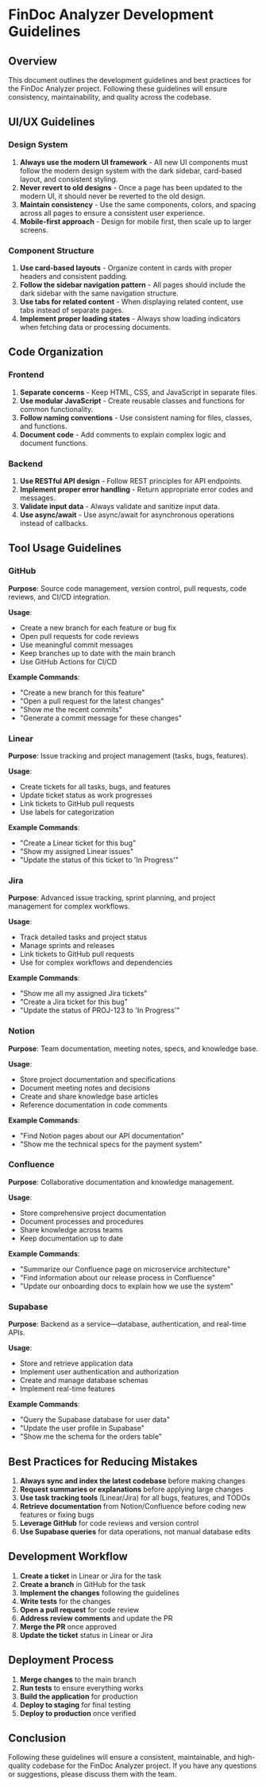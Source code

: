 # FinDoc Analyzer Development Guidelines

## Overview

This document outlines the development guidelines and best practices for the FinDoc Analyzer project. Following these guidelines will ensure consistency, maintainability, and quality across the codebase.

## UI/UX Guidelines

### Design System

1. **Always use the modern UI framework** - All new UI components must follow the modern design system with the dark sidebar, card-based layout, and consistent styling.
2. **Never revert to old designs** - Once a page has been updated to the modern UI, it should never be reverted to the old design.
3. **Maintain consistency** - Use the same components, colors, and spacing across all pages to ensure a consistent user experience.
4. **Mobile-first approach** - Design for mobile first, then scale up to larger screens.

### Component Structure

1. **Use card-based layouts** - Organize content in cards with proper headers and consistent padding.
2. **Follow the sidebar navigation pattern** - All pages should include the dark sidebar with the same navigation structure.
3. **Use tabs for related content** - When displaying related content, use tabs instead of separate pages.
4. **Implement proper loading states** - Always show loading indicators when fetching data or processing documents.

## Code Organization

### Frontend

1. **Separate concerns** - Keep HTML, CSS, and JavaScript in separate files.
2. **Use modular JavaScript** - Create reusable classes and functions for common functionality.
3. **Follow naming conventions** - Use consistent naming for files, classes, and functions.
4. **Document code** - Add comments to explain complex logic and document functions.

### Backend

1. **Use RESTful API design** - Follow REST principles for API endpoints.
2. **Implement proper error handling** - Return appropriate error codes and messages.
3. **Validate input data** - Always validate and sanitize input data.
4. **Use async/await** - Use async/await for asynchronous operations instead of callbacks.

## Tool Usage Guidelines

### GitHub

**Purpose**: Source code management, version control, pull requests, code reviews, and CI/CD integration.

**Usage**:
- Create a new branch for each feature or bug fix
- Open pull requests for code reviews
- Use meaningful commit messages
- Keep branches up to date with the main branch
- Use GitHub Actions for CI/CD

**Example Commands**:
- "Create a new branch for this feature"
- "Open a pull request for the latest changes"
- "Show me the recent commits"
- "Generate a commit message for these changes"

### Linear

**Purpose**: Issue tracking and project management (tasks, bugs, features).

**Usage**:
- Create tickets for all tasks, bugs, and features
- Update ticket status as work progresses
- Link tickets to GitHub pull requests
- Use labels for categorization

**Example Commands**:
- "Create a Linear ticket for this bug"
- "Show my assigned Linear issues"
- "Update the status of this ticket to 'In Progress'"

### Jira

**Purpose**: Advanced issue tracking, sprint planning, and project management for complex workflows.

**Usage**:
- Track detailed tasks and project status
- Manage sprints and releases
- Link tickets to GitHub pull requests
- Use for complex workflows and dependencies

**Example Commands**:
- "Show me all my assigned Jira tickets"
- "Create a Jira ticket for this bug"
- "Update the status of PROJ-123 to 'In Progress'"

### Notion

**Purpose**: Team documentation, meeting notes, specs, and knowledge base.

**Usage**:
- Store project documentation and specifications
- Document meeting notes and decisions
- Create and share knowledge base articles
- Reference documentation in code comments

**Example Commands**:
- "Find Notion pages about our API documentation"
- "Show me the technical specs for the payment system"

### Confluence

**Purpose**: Collaborative documentation and knowledge management.

**Usage**:
- Store comprehensive project documentation
- Document processes and procedures
- Share knowledge across teams
- Keep documentation up to date

**Example Commands**:
- "Summarize our Confluence page on microservice architecture"
- "Find information about our release process in Confluence"
- "Update our onboarding docs to explain how we use the system"

### Supabase

**Purpose**: Backend as a service—database, authentication, and real-time APIs.

**Usage**:
- Store and retrieve application data
- Implement user authentication and authorization
- Create and manage database schemas
- Implement real-time features

**Example Commands**:
- "Query the Supabase database for user data"
- "Update the user profile in Supabase"
- "Show me the schema for the orders table"

## Best Practices for Reducing Mistakes

1. **Always sync and index the latest codebase** before making changes
2. **Request summaries or explanations** before applying large changes
3. **Use task tracking tools** (Linear/Jira) for all bugs, features, and TODOs
4. **Retrieve documentation** from Notion/Confluence before coding new features or fixing bugs
5. **Leverage GitHub** for code reviews and version control
6. **Use Supabase queries** for data operations, not manual database edits

## Development Workflow

1. **Create a ticket** in Linear or Jira for the task
2. **Create a branch** in GitHub for the task
3. **Implement the changes** following the guidelines
4. **Write tests** for the changes
5. **Open a pull request** for code review
6. **Address review comments** and update the PR
7. **Merge the PR** once approved
8. **Update the ticket** status in Linear or Jira

## Deployment Process

1. **Merge changes** to the main branch
2. **Run tests** to ensure everything works
3. **Build the application** for production
4. **Deploy to staging** for final testing
5. **Deploy to production** once verified

## Conclusion

Following these guidelines will ensure a consistent, maintainable, and high-quality codebase for the FinDoc Analyzer project. If you have any questions or suggestions, please discuss them with the team.
